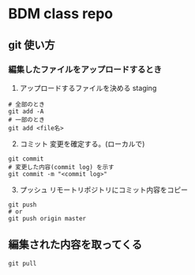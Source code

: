 # BDM class repo

## git 使い方

### 編集したファイルをアップロードするとき
1. アップロードするファイルを決める staging

```
# 全部のとき
git add -A
# 一部のとき
git add <file名>
```
 
2. コミット 変更を確定する。(ローカルで)

```
git commit
# 変更した内容(commit log) を示す
git commit -m "<commit log>"
```

3. プッシュ リモートリポジトリにコミット内容をコピー

```
git push
# or
git push origin master
```

##  編集された内容を取ってくる

```
git pull
```